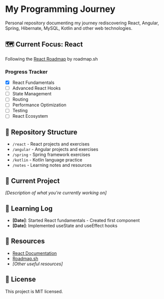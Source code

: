 # My Programming Journey

Personal repository documenting my journey rediscovering React, Angular, Spring, Hibernate, MySQL, Kotlin and other web technologies.

## 🗺️ Current Focus: React

Following the [React Roadmap](https://roadmap.sh/react) by roadmap.sh

### Progress Tracker
- [x] React Fundamentals
- [ ] Advanced React Hooks
- [ ] State Management
- [ ] Routing
- [ ] Performance Optimization
- [ ] Testing
- [ ] React Ecosystem

## 📂 Repository Structure
- `/react` - React projects and exercises
- `/angular` - Angular projects and exercises
- `/spring` - Spring framework exercises
- `/kotlin` - Kotlin language practice
- `/notes` - Learning notes and resources

## 🚀 Current Project
*[Description of what you're currently working on]*

## 📝 Learning Log
- **[Date]**: Started React fundamentals - Created first component
- **[Date]**: Implemented useState and useEffect hooks

## 🔗 Resources
- [React Documentation](https://reactjs.org/docs/getting-started.html)
- [Roadmap.sh](https://roadmap.sh)
- *[Other useful resources]*

## 📄 License
This project is MIT licensed.
